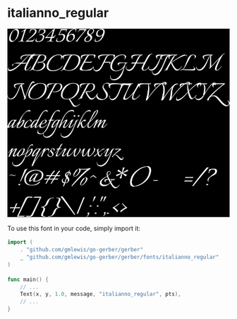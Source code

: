 # italianno_regular

![italianno_regular](italianno_regular.png)

To use this font in your code, simply import it:

```go
import (
	. "github.com/gmlewis/go-gerber/gerber"
	_ "github.com/gmlewis/go-gerber/gerber/fonts/italianno_regular"
)

func main() {
	// ...
	Text(x, y, 1.0, message, "italianno_regular", pts),
	// ...
}
```
